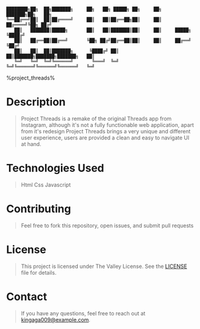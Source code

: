 ```
████████╗██╗  ██╗███████╗     ██╗   ██╗ █████╗ ██╗     ██╗     ███████╗██╗   ██╗
╚══██╔══╝██║  ██║██╔════╝     ██║   ██║██╔══██╗██║     ██║     ██╔════╝╚██╗ ██╔╝
   ██║   ███████║█████╗       ██║   ██║███████║██║     ██║     █████╗   ╚████╔╝ 
   ██║   ██╔══██║██╔══╝       ╚██╗ ██╔╝██╔══██║██║     ██║     ██╔══╝    ╚██╔╝  
   ██║   ██║  ██║███████╗      ╚████╔╝ ██║  ██║███████╗███████╗███████╗   ██║   
   ╚═╝   ╚═╝  ╚═╝╚══════╝       ╚═══╝  ╚═╝  ╚═╝╚══════╝╚══════╝╚══════╝   ╚═╝   
```
%project_threads%

# Description
  > Project Threads is a remake of the original Threads app from Instagram, although it's not a fully functionable web application,
apart from it's redesign Project Threads brings a very unique and different user experience,
users are provided a clean and easy to navigate UI at hand.

# Technologies Used
 > Html
 > Css
 > Javascript

# Contributing
 > Feel free to fork this repository, open issues, and submit pull requests

# License
 > This project is licensed under The Valley License. See the [LICENSE](./project_threads/The%20Valley%20License.txt) file for details.

# Contact
 > If you have any questions, feel free to reach out at kingaga009@example.com.
